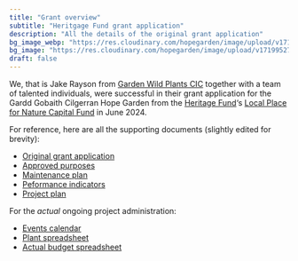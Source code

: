 ```yaml
---
title: "Grant overview"
subtitle: "Heritgage Fund grant application"
description: "All the details of the original grant application"
bg_image_webp: "https://res.cloudinary.com/hopegarden/image/upload/v1719952740/title-poppy.webp"
bg_image: "https://res.cloudinary.com/hopegarden/image/upload/v1719952740/title-poppy.webp"
draft: false
---
```


We, that is Jake Rayson from [Garden Wild Plants CIC](https://gardenwildplants.org.uk) together with a team of talented individuals, were successful in their grant application for the Gardd Gobaith Cilgerran Hope Garden  from the [Heritage Fund](https://www.heritagefund.org.uk/)‘s [Local Place for Nature Capital Fund](https://www.heritagefund.org.uk/funding/local-places-nature) in June 2024.

For reference, here are all the supporting documents (slightly edited for brevity):

- [Original grant application](https://hopegarden.uk/grant/application/)
- [Approved purposes](https://hopegarden.uk/grant/purposes/)
- [Maintenance plan](https://hopegarden.uk/grant/maintenance/)
- [Peformance indicators](https://hopegarden.uk/grant/performance/)
- [Project plan](https://hopegarden.uk/grant/project/)

For the *actual* ongoing project administration:

- [Events calendar](https://hopegarden.uk/admin/events/)
- [Plant spreadsheet](https://hopegarden.uk/admin/plants/)
- [Actual budget spreadsheet](https://hopegarden.uk/admin/budget/)
